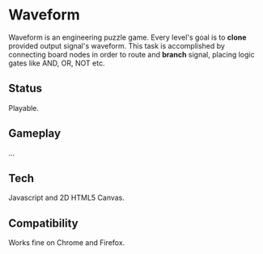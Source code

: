 # Waveform
Waveform is an engineering puzzle game. Every level's goal is to **clone** provided output signal's waveform. This task is accomplished by connecting board nodes in order to route and **branch** signal, placing logic gates like AND, OR, NOT etc.

## Status
Playable.

## Gameplay
...

## Tech
Javascript and 2D HTML5 Canvas.

## Compatibility
Works fine on Chrome and Firefox.
